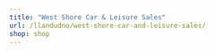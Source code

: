 ```yaml
---
title: "West Shore Car & Leisure Sales"
url: /llandudno/west-shore-car-and-leisure-sales/
shop: shop
---
```

